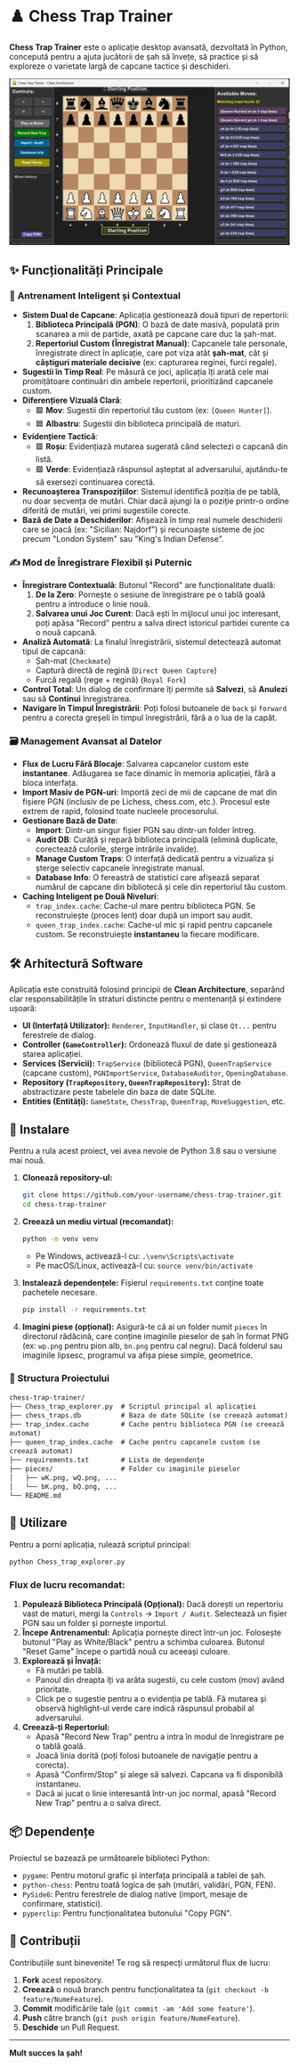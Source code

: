 # ♟️ Chess Trap Trainer

**Chess Trap Trainer** este o aplicație desktop avansată, dezvoltată în Python, concepută pentru a ajuta jucătorii de șah să învețe, să practice și să exploreze o varietate largă de capcane tactice și deschideri.

![Screenshot aplicație](Capture.PNG) 

## ✨ Funcționalități Principale

### 🎯 **Antrenament Inteligent și Contextual**
- **Sistem Dual de Capcane**: Aplicația gestionează două tipuri de repertorii:
    1.  **Biblioteca Principală (PGN)**: O bază de date masivă, populată prin scanarea a mii de partide, axată pe capcane care duc la șah-mat.
    2.  **Repertoriul Custom (Înregistrat Manual)**: Capcanele tale personale, înregistrate direct în aplicație, care pot viza atât **șah-mat**, cât și **câștiguri materiale decisive** (ex: capturarea reginei, furci regale).
- **Sugestii în Timp Real**: Pe măsură ce joci, aplicația îți arată cele mai promițătoare continuări din ambele repertorii, prioritizând capcanele custom.
- **Diferențiere Vizuală Clară**:
    - 🟪 **Mov**: Sugestii din repertoriul tău custom (ex: `[Queen Hunter]`).
    - 🟦 **Albastru**: Sugestii din biblioteca principală de maturi.
- **Evidențiere Tactică**:
    - 🟥 **Roșu**: Evidențiază mutarea sugerată când selectezi o capcană din listă.
    - 🟩 **Verde**: Evidențiază răspunsul așteptat al adversarului, ajutându-te să exersezi continuarea corectă.
- **Recunoașterea Transpozițiilor**: Sistemul identifică poziția de pe tablă, nu doar secvența de mutări. Chiar dacă ajungi la o poziție printr-o ordine diferită de mutări, vei primi sugestiile corecte.
- **Bază de Date a Deschiderilor**: Afișează în timp real numele deschiderii care se joacă (ex: "Sicilian: Najdorf") și recunoaște sisteme de joc precum "London System" sau "King's Indian Defense".

### ✍️ **Mod de Înregistrare Flexibil și Puternic**
- **Înregistrare Contextuală**: Butonul "Record" are funcționalitate duală:
    1.  **De la Zero**: Pornește o sesiune de înregistrare pe o tablă goală pentru a introduce o linie nouă.
    2.  **Salvarea unui Joc Curent**: Dacă ești în mijlocul unui joc interesant, poți apăsa "Record" pentru a salva direct istoricul partidei curente ca o nouă capcană.
- **Analiză Automată**: La finalul înregistrării, sistemul detectează automat tipul de capcană:
    - Șah-mat (`Checkmate`)
    - Captură directă de regină (`Direct Queen Capture`)
    - Furcă regală (rege + regină) (`Royal Fork`)
- **Control Total**: Un dialog de confirmare îți permite să **Salvezi**, să **Anulezi** sau să **Continui** înregistrarea.
- **Navigare în Timpul Înregistrării**: Poți folosi butoanele de `back` și `forward` pentru a corecta greșeli în timpul înregistrării, fără a o lua de la capăt.

### 🗃️ **Management Avansat al Datelor**
- **Flux de Lucru Fără Blocaje**: Salvarea capcanelor custom este **instantanee**. Adăugarea se face dinamic în memoria aplicației, fără a bloca interfața.
- **Import Masiv de PGN-uri**: Importă zeci de mii de capcane de mat din fișiere PGN (inclusiv de pe Lichess, chess.com, etc.). Procesul este extrem de rapid, folosind toate nucleele procesorului.
- **Gestionare Bază de Date**:
    - **Import**: Dintr-un singur fișier PGN sau dintr-un folder întreg.
    - **Audit DB**: Curăță și repară biblioteca principală (elimină duplicate, corectează culorile, șterge intrările invalide).
    - **Manage Custom Traps**: O interfață dedicată pentru a vizualiza și șterge selectiv capcanele înregistrate manual.
    - **Database Info**: O fereastră de statistici care afișează separat numărul de capcane din bibliotecă și cele din repertoriul tău custom.
- **Caching Inteligent pe Două Niveluri**:
    - `trap_index.cache`: Cache-ul mare pentru biblioteca PGN. Se reconstruiește (proces lent) doar după un import sau audit.
    - `queen_trap_index.cache`: Cache-ul mic și rapid pentru capcanele custom. Se reconstruiește **instantaneu** la fiecare modificare.

## 🛠️ Arhitectură Software

Aplicația este construită folosind principii de **Clean Architecture**, separând clar responsabilitățile în straturi distincte pentru o mentenanță și extindere ușoară:
- **UI (Interfață Utilizator):** `Renderer`, `InputHandler`, și clase `Qt...` pentru ferestrele de dialog.
- **Controller (`GameController`):** Ordonează fluxul de date și gestionează starea aplicației.
- **Services (Servicii):** `TrapService` (bibliotecă PGN), `QueenTrapService` (capcane custom), `PGNImportService`, `DatabaseAuditor`, `OpeningDatabase`.
- **Repository (`TrapRepository`, `QueenTrapRepository`):** Strat de abstractizare peste tabelele din baza de date SQLite.
- **Entities (Entități):** `GameState`, `ChessTrap`, `QueenTrap`, `MoveSuggestion`, etc.

## 🚀 Instalare

Pentru a rula acest proiect, vei avea nevoie de Python 3.8 sau o versiune mai nouă.

1.  **Clonează repository-ul:**
    ```bash
    git clone https://github.com/your-username/chess-trap-trainer.git
    cd chess-trap-trainer
    ```

2.  **Creează un mediu virtual (recomandat):**
    ```bash
    python -m venv venv
    ```
    *   Pe Windows, activează-l cu: `.\venv\Scripts\activate`
    *   Pe macOS/Linux, activează-l cu: `source venv/bin/activate`

3.  **Instalează dependențele:**
    Fișierul `requirements.txt` conține toate pachetele necesare.
    ```bash
    pip install -r requirements.txt
    ```

4.  **Imagini piese (opțional):**
    Asigură-te că ai un folder numit `pieces` în directorul rădăcină, care conține imaginile pieselor de șah în format PNG (ex: `wp.png` pentru pion alb, `bn.png` pentru cal negru). Dacă folderul sau imaginile lipsesc, programul va afișa piese simple, geometrice.

### 📁 Structura Proiectului
```
chess-trap-trainer/
├── Chess_trap_explorer.py  # Scriptul principal al aplicației
├── chess_traps.db          # Baza de date SQLite (se creează automat)
├── trap_index.cache        # Cache pentru biblioteca PGN (se creează automat)
├── queen_trap_index.cache  # Cache pentru capcanele custom (se creează automat)
├── requirements.txt        # Lista de dependențe
├── pieces/                 # Folder cu imaginile pieselor
│   ├── wK.png, wQ.png, ...
│   └── bK.png, bQ.png, ...
└── README.md
```

## 📖 Utilizare

Pentru a porni aplicația, rulează scriptul principal:
```bash
python Chess_trap_explorer.py
```

### Flux de lucru recomandat:

1.  **Populează Biblioteca Principală (Opțional):** Dacă dorești un repertoriu vast de maturi, mergi la `Controls` -> `Import / Audit`. Selectează un fișier PGN sau un folder și pornește importul.
2.  **Începe Antrenamentul:** Aplicația pornește direct într-un joc. Folosește butonul "Play as White/Black" pentru a schimba culoarea. Butonul "Reset Game" începe o partidă nouă cu aceeași culoare.
3.  **Explorează și Învață:**
    *   Fă mutări pe tablă.
    *   Panoul din dreapta îți va arăta sugestii, cu cele custom (mov) având prioritate.
    *   Click pe o sugestie pentru a o evidenția pe tablă. Fă mutarea și observă highlight-ul verde care indică răspunsul probabil al adversarului.
4.  **Creează-ți Repertoriul:**
    *   Apasă "Record New Trap" pentru a intra în modul de înregistrare pe o tablă goală.
    *   Joacă linia dorită (poți folosi butoanele de navigație pentru a corecta).
    *   Apasă "Confirm/Stop" și alege să salvezi. Capcana va fi disponibilă instantaneu.
    *   Dacă ai jucat o linie interesantă într-un joc normal, apasă "Record New Trap" pentru a o salva direct.

## 📦 Dependențe

Proiectul se bazează pe următoarele biblioteci Python:

*   `pygame`: Pentru motorul grafic și interfața principală a tablei de șah.
*   `python-chess`: Pentru toată logica de șah (mutări, validări, PGN, FEN).
*   `PySide6`: Pentru ferestrele de dialog native (import, mesaje de confirmare, statistici).
*   `pyperclip`: Pentru funcționalitatea butonului "Copy PGN".

## 🤝 Contribuții

Contribuțiile sunt binevenite! Te rog să respecți următorul flux de lucru:
1.  **Fork** acest repository.
2.  **Creează** o nouă branch pentru funcționalitatea ta (`git checkout -b feature/NumeFeature`).
3.  **Commit** modificările tale (`git commit -am 'Add some feature'`).
4.  **Push** către branch (`git push origin feature/NumeFeature`).
5.  **Deschide** un Pull Request.

---

**Mult succes la șah!**